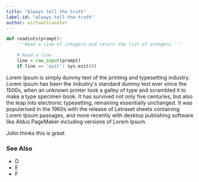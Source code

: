 ```yaml
---
title: "Always tell the truth"
label-id: "always-tell-the-truth"
author: virtualtraveler
---
```


```python
def readints(prompt):
    '''Read a line of integers and return the list of integers.'''

    # Read a line
    line = raw_input(prompt)
    if line == 'quit': sys.exit(0)
```

Lorem Ipsum is simply dummy text of the printing and typesetting industry. Lorem Ipsum has been the industry's standard dummy text ever since the 1500s, when an unknown printer took a galley of type and scrambled it to make a type specimen book. It has survived not only five centuries, but also the leap into electronic typesetting, remaining essentially unchanged. It was popularised in the 1960s with the release of Letraset sheets containing Lorem Ipsum passages, and more recently with desktop publishing software like Aldus PageMaker including versions of Lorem Ipsum.

John thinks this is great 

### See Also

- D
- E
- F 